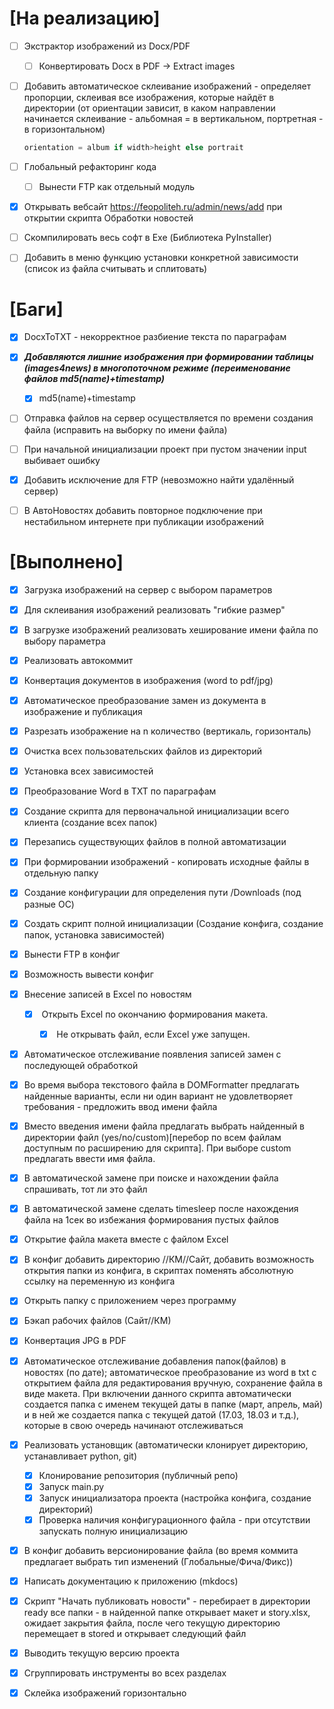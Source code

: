 # [На реализацию]

- [ ] Экстрактор изображений из Docx/PDF
  - [ ] Конвертировать Docx в PDF -> Extract images

- [ ] Добавить автоматическое склеивание изображений - определяет пропорции, склеивая все изображения, которые найдёт в директории (от ориентации зависит, в каком направлении начинается склеивание - альбомная = в вертикальном, портретная - в горизонтальном)

  ```python
  orientation = album if width>height else portrait
  ```

- [ ] Глобальный рефакторинг кода
  
  - [ ] Вынести FTP как отдельный модуль

- [x] Открывать вебсайт https://feopoliteh.ru/admin/news/add при открытии скрипта Обработки новостей 

- [ ] Скомпилировать весь софт в Exe (Библиотека PyInstaller)

- [ ] Добавить в меню функцию установки конкретной зависимости (список из файла считывать и сплитовать)

# [Баги]

- [x] DocxToTXT - некорректное разбиение текста по параграфам
- [x] ***Добавляются лишние изображения при формировании таблицы (images4news) в многопоточном режиме (переименование файлов md5(name)+timestamp)***
  - [x] md5(name)+timestamp

- [ ] Отправка файлов на сервер осуществляется по времени создания файла (исправить на выборку по имени файла)

- [ ] При начальной инициализации проект при пустом значении input выбивает ошибку

- [x] Добавить исключение для FTP (невозможно найти удалённый сервер)

- [ ] В АвтоНовостях добавить повторное подключение при нестабильном интернете при публикации изображений

# [Выполнено]

- [x] Загрузка изображений на сервер с выбором параметров
- [x] Для склеивания изображений реализовать "гибкие размер"
- [x] В загрузке изображений реализовать хеширование имени файла по выбору параметра
- [x] Реализовать автокоммит
- [x] Конвертация документов в изображения (word to pdf/jpg)
- [x] Автоматическое преобразование замен из документа в изображение и публикация
- [x] Разрезать изображение на n количество (вертикаль, горизонталь)
- [x] Очистка всех пользовательских файлов из директорий
- [x] Установка всех зависимостей
- [x] Преобразование Word в TXT по параграфам
- [x] Создание скрипта для первоначальной инициализации всего клиента (создание всех папок)
- [x] Перезапись существующих файлов в полной автоматизации
- [x] При формировании изображений - копировать исходные файлы в отдельную папку
- [x] Создание конфигурации для определения пути /Downloads (под разные ОС)
- [x] Создать скрипт полной инициализации (Создание конфига, создание папок, установка зависимостей)
- [x] Вынести FTP в конфиг
- [x] Возможность вывести конфиг
- [x] Внесение записей в Excel по новостям

  - [x] ​	Открыть Excel по окончанию формирования макета.

    - [x] ​	Не открывать файл, если Excel уже запущен.
- [x] Автоматическое отслеживание появления записей замен с последующей обработкой
- [x] Во время выбора текстового файла в DOMFormatter предлагать найденные варианты, если ни один вариант не удовлетворяет требования - предложить ввод имени файла
- [x] Вместо введения имени файла предлагать выбрать найденный в директории файл (yes/no/custom)[перебор по всем файлам доступным по расширению для скрипта]. При выборе custom предлагать ввести имя файла.
- [x] В автоматической замене при поиске и нахождении файла спрашивать, тот ли это файл
- [x] В автоматической замене сделать timesleep после нахождения файла на 1сек во избежания формирования пустых файлов
- [x] Открытие файла макета вместе с файлом Excel
- [x] В конфиг добавить директорию //КМ//Сайт, добавить возможность открытия папки из конфига, в скриптах поменять абсолютную ссылку на переменную из конфига
- [x] Открыть папку с приложением через программу
- [x] Бэкап рабочих файлов (Сайт//КМ)
- [x] Конвертация JPG в PDF
- [x] Автоматическое отслеживание добавления папок(файлов) в новостях (по дате); автоматическое преобразование из word в txt с открытием файла для редактирования вручную, сохранение файла в виде макета. При включении данного скрипта автоматически создается папка с именем текущей даты в папке (март, апрель, май) и в ней же создается папка с текущей датой (17.03, 18.03 и т.д.), которые в свою очередь начинают отслеживаться
- [x] Реализовать установщик (автоматически клонирует директорию, устанавливает python, git)
  - [x] Клонирование репозитория (публичный репо)
  - [x] Запуск main.py
  - [x] Запуск инициализатора проекта (настройка конфига, создание директорий)
  - [x] Проверка наличия конфигурационного файла - при отсутствии запускать полную инициализацию
- [x] В конфиг добавить версионирование файла (во время коммита предлагает выбрать тип изменений (Глобальные/Фича/Фикс))
- [x] Написать документацию к приложению (mkdocs)
- [x] Скрипт "Начать публиковать новости" - перебирает в директории ready все папки - в найденной папке открывает макет и story.xlsx, ожидает закрытия файла, после чего текущую директорию перемещает в stored и открывает следующий файл
- [x] Выводить текущую версию проекта
- [x] Сгруппировать инструменты во всех разделах
- [x] Склейка изображений горизонтально